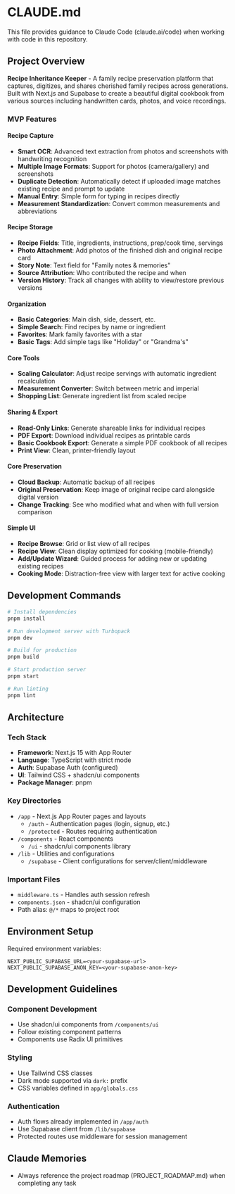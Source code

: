 # CLAUDE.md

This file provides guidance to Claude Code (claude.ai/code) when working with code in this repository.

## Project Overview

**Recipe Inheritance Keeper** - A family recipe preservation platform that captures, digitizes, and shares cherished family recipes across generations. Built with Next.js and Supabase to create a beautiful digital cookbook from various sources including handwritten cards, photos, and voice recordings.

### MVP Features

#### Recipe Capture
- **Smart OCR**: Advanced text extraction from photos and screenshots with handwriting recognition
- **Multiple Image Formats**: Support for photos (camera/gallery) and screenshots
- **Duplicate Detection**: Automatically detect if uploaded image matches existing recipe and prompt to update
- **Manual Entry**: Simple form for typing in recipes directly
- **Measurement Standardization**: Convert common measurements and abbreviations

#### Recipe Storage
- **Recipe Fields**: Title, ingredients, instructions, prep/cook time, servings
- **Photo Attachment**: Add photos of the finished dish and original recipe card
- **Story Note**: Text field for "Family notes & memories"
- **Source Attribution**: Who contributed the recipe and when
- **Version History**: Track all changes with ability to view/restore previous versions

#### Organization
- **Basic Categories**: Main dish, side, dessert, etc.
- **Simple Search**: Find recipes by name or ingredient
- **Favorites**: Mark family favorites with a star
- **Basic Tags**: Add simple tags like "Holiday" or "Grandma's"

#### Core Tools
- **Scaling Calculator**: Adjust recipe servings with automatic ingredient recalculation
- **Measurement Converter**: Switch between metric and imperial
- **Shopping List**: Generate ingredient list from scaled recipe

#### Sharing & Export
- **Read-Only Links**: Generate shareable links for individual recipes
- **PDF Export**: Download individual recipes as printable cards
- **Basic Cookbook Export**: Generate a simple PDF cookbook of all recipes
- **Print View**: Clean, printer-friendly layout

#### Core Preservation
- **Cloud Backup**: Automatic backup of all recipes
- **Original Preservation**: Keep image of original recipe card alongside digital version
- **Change Tracking**: See who modified what and when with full version comparison

#### Simple UI
- **Recipe Browse**: Grid or list view of all recipes
- **Recipe View**: Clean display optimized for cooking (mobile-friendly)
- **Add/Update Wizard**: Guided process for adding new or updating existing recipes
- **Cooking Mode**: Distraction-free view with larger text for active cooking

## Development Commands

```bash
# Install dependencies
pnpm install

# Run development server with Turbopack
pnpm dev

# Build for production
pnpm build

# Start production server
pnpm start

# Run linting
pnpm lint
```

## Architecture

### Tech Stack
- **Framework**: Next.js 15 with App Router
- **Language**: TypeScript with strict mode
- **Auth**: Supabase Auth (configured)
- **UI**: Tailwind CSS + shadcn/ui components
- **Package Manager**: pnpm

### Key Directories
- `/app` - Next.js App Router pages and layouts
  - `/auth` - Authentication pages (login, signup, etc.)
  - `/protected` - Routes requiring authentication
- `/components` - React components
  - `/ui` - shadcn/ui components library
- `/lib` - Utilities and configurations
  - `/supabase` - Client configurations for server/client/middleware

### Important Files
- `middleware.ts` - Handles auth session refresh
- `components.json` - shadcn/ui configuration
- Path alias: `@/*` maps to project root

## Environment Setup

Required environment variables:
```
NEXT_PUBLIC_SUPABASE_URL=<your-supabase-url>
NEXT_PUBLIC_SUPABASE_ANON_KEY=<your-supabase-anon-key>
```

## Development Guidelines

### Component Development
- Use shadcn/ui components from `/components/ui`
- Follow existing component patterns
- Components use Radix UI primitives

### Styling
- Use Tailwind CSS classes
- Dark mode supported via `dark:` prefix
- CSS variables defined in `app/globals.css`

### Authentication
- Auth flows already implemented in `/app/auth`
- Use Supabase client from `/lib/supabase`
- Protected routes use middleware for session management

## Claude Memories
- Always reference the project roadmap (PROJECT_ROADMAP.md) when completing any task
